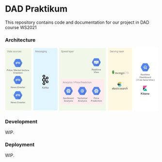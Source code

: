 # DAD Praktikum

This repository contains code and documentation for our project in DAD course WS2021
### Architecture
![](arch.png)

### Development
WIP.
### Deployment
WIP.
